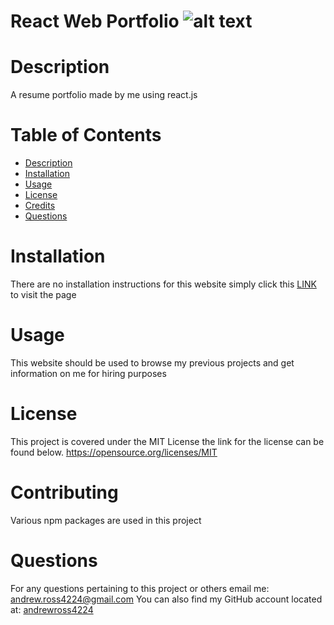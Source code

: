 # React Web Portfolio ![alt text](https://img.shields.io/badge/License-MIT-yellow.svg)
# Description
A resume portfolio made by me using react.js
# Table of Contents
- [Description](#description)
- [Installation](#installation)
- [Usage](#usage)
- [License](#license)
- [Credits](#contributing)
- [Questions](#questions)
# Installation
There are no installation instructions for this website simply click this [LINK](https://andrew-ross.netlify.app/) to visit the page
# Usage
This website should be used to browse my previous projects and get information on me for hiring purposes
# License
This project is covered under the MIT License the link for the license can be found below.
https://opensource.org/licenses/MIT
# Contributing
Various npm packages are used in this project
# Questions
For any questions pertaining to this project or others email me: [andrew.ross4224@gmail.com](https://andrew.ross4224@gmail.com)
You can also find my GitHub account located at: [andrewross4224](https://github.comandrewross4224)
